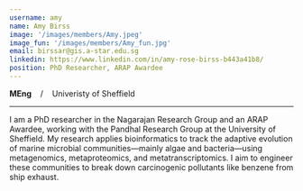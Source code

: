 ```yaml
---
username: amy
name: Amy Birss
image: '/images/members/Amy.jpeg'
image_fun: '/images/members/Amy_fun.jpg'
email: birssar@gis.a-star.edu.sg
linkedin: https://www.linkedin.com/in/amy-rose-birss-b443a41b8/ 
position: PhD Researcher, ARAP Awardee
---
```


**MEng** &nbsp;&nbsp; / &nbsp;&nbsp; Univeristy of Sheffield


-----

I am a PhD researcher in the Nagarajan Research Group and an ARAP Awardee, working with the Pandhal Research Group at the University of Sheffield. My research applies bioinformatics to track the adaptive evolution of marine microbial communities—mainly algae and bacteria—using metagenomics, metaproteomics, and metatranscriptomics. I aim to engineer these communities to break down carcinogenic pollutants like benzene from ship exhaust. 